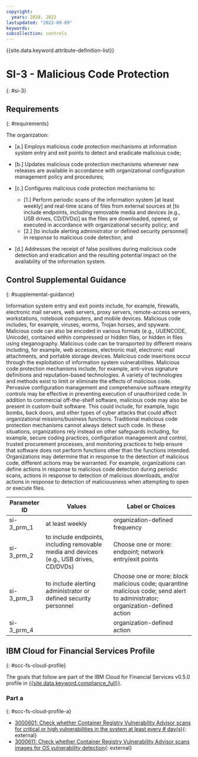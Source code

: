 ```yaml
---
copyright:
  years: 2020, 2022
lastupdated: "2022-09-09"
keywords: 
subcollection: controls
---
```


{{site.data.keyword.attribute-definition-list}}

# SI-3 - Malicious Code Protection
{: #si-3}

## Requirements
{: #requirements}

The organization:

- \[a.\] Employs malicious code protection mechanisms at information system entry and exit points to detect and eradicate malicious code;

- \[b.\] Updates malicious code protection mechanisms whenever new releases are available in accordance with organizational configuration management policy and procedures;

- \[c.\] Configures malicious code protection mechanisms to:

  - \[1.\] Perform periodic scans of the information system [at least weekly] and real-time scans of files from external sources at [to include endpoints, including removable media and devices (e.g., USB drives, CD/DVDs)] as the files are downloaded, opened, or executed in accordance with organizational security policy; and
  - \[2.\] [to include alerting administrator or defined security personnel] in response to malicious code detection; and

- \[d.\] Addresses the receipt of false positives during malicious code detection and eradication and the resulting potential impact on the availability of the information system.

## Control Supplemental Guidance
{: #supplemental-guidance}

Information system entry and exit points include, for example, firewalls, electronic mail servers, web servers, proxy servers, remote-access servers, workstations, notebook computers, and mobile devices. Malicious code includes, for example, viruses, worms, Trojan horses, and spyware. Malicious code can also be encoded in various formats (e.g., UUENCODE, Unicode), contained within compressed or hidden files, or hidden in files using steganography. Malicious code can be transported by different means including, for example, web accesses, electronic mail, electronic mail attachments, and portable storage devices. Malicious code insertions occur through the exploitation of information system vulnerabilities. Malicious code protection mechanisms include, for example, anti-virus signature definitions and reputation-based technologies. A variety of technologies and methods exist to limit or eliminate the effects of malicious code. Pervasive configuration management and comprehensive software integrity controls may be effective in preventing execution of unauthorized code. In addition to commercial off-the-shelf software, malicious code may also be present in custom-built software. This could include, for example, logic bombs, back doors, and other types of cyber attacks that could affect organizational missions/business functions. Traditional malicious code protection mechanisms cannot always detect such code. In these situations, organizations rely instead on other safeguards including, for example, secure coding practices, configuration management and control, trusted procurement processes, and monitoring practices to help ensure that software does not perform functions other than the functions intended. Organizations may determine that in response to the detection of malicious code, different actions may be warranted. For example, organizations can define actions in response to malicious code detection during periodic scans, actions in response to detection of malicious downloads, and/or actions in response to detection of maliciousness when attempting to open or execute files.

| Parameter ID | Values | Label or Choices |
|---|---|---|
| si-3_prm_1 | at least weekly | organization-defined frequency |
| si-3_prm_2 | to include endpoints, including removable media and devices (e.g., USB drives, CD/DVDs) | Choose one or more: endpoint; network entry/exit points |
| si-3_prm_3 | to include alerting administrator or defined security personnel | Choose one or more: block malicious code; quarantine malicious code; send alert to administrator; organization-defined action |
| si-3_prm_4 |  | organization-defined action |


## IBM Cloud for Financial Services Profile
{: #scc-fs-cloud-profile}

The goals that follow are part of the IBM Cloud for Financial Services v0.5.0 profile in [{{site.data.keyword.compliance_full}}](/docs/security-compliance?topic=security-compliance-getting-started).

### Part a
{: #scc-fs-cloud-profile-a}

- [3000601: Check whether Container Registry Vulnerability Advisor scans for critical or high vulnerabilities in the system at least every # day(s)](https://cloud.ibm.com/security-compliance/goals/3000601?page=profile&profile_id=2799&profile_type=1&profile_name=IBM%20Cloud%20for%20Financial%20Services%20v0.5.0){: external}
- [3000611: Check whether Container Registry Vulnerability Advisor scans images for OS vulnerability detection](https://cloud.ibm.com/security-compliance/goals/3000611?page=profile&profile_id=2799&profile_type=1&profile_name=IBM%20Cloud%20for%20Financial%20Services%20v0.5.0){: external}
